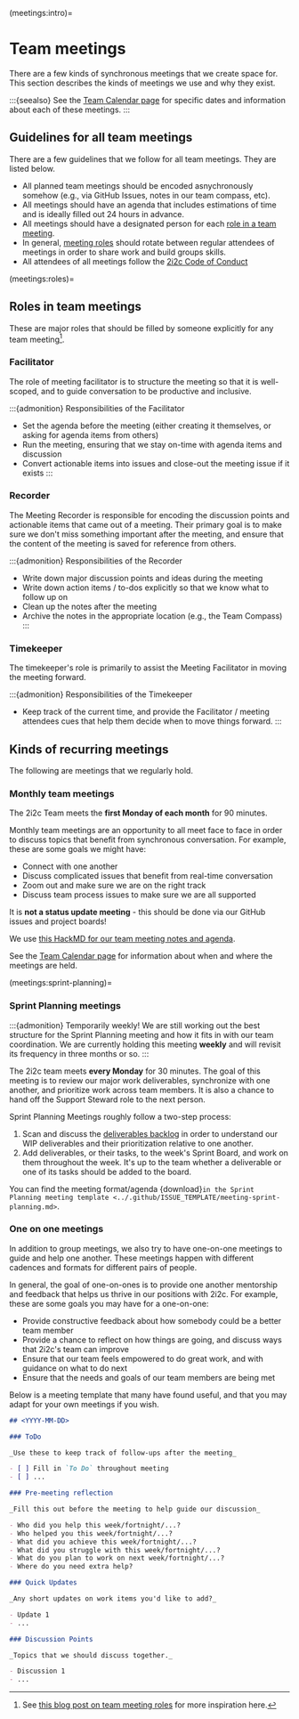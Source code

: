 (meetings:intro)=
# Team meetings

There are a few kinds of synchronous meetings that we create space for.
This section describes the kinds of meetings we use and why they exist.

:::{seealso}
See the [Team Calendar page](team/calendar) for specific dates and information about each of these meetings.
:::

## Guidelines for all team meetings

There are a few guidelines that we follow for all team meetings.
They are listed below.

- All planned team meetings should be encoded asnychronously somehow (e.g., via GitHub Issues, notes in our team compass, etc).
- All meetings should have an agenda that includes estimations of time and is ideally filled out 24 hours in advance.
- All meetings should have a designated person for each [role in a team meeting](meetings:roles).
- In general, [meeting roles](meetings:roles) should rotate between regular attendees of meetings in order to share work and build groups skills.
- All attendees of all meetings follow the [2i2c Code of Conduct](https://team-compass.2i2c.org/en/latest/code-of-conduct/index.html)

(meetings:roles)=
## Roles in team meetings

These are major roles that should be filled by someone explicitly for any team meeting[^1].

[^1]: See [this blog post on team meeting roles](https://cfe.unc.edu/facilitator-recorder-and-timekeeper-roles/) for more inspiration here.

### Facilitator

The role of meeting facilitator is to structure the meeting so that it is well-scoped, and to guide conversation to be productive and inclusive.

:::{admonition} Responsibilities of the Facilitator
- Set the agenda before the meeting (either creating it themselves, or asking for agenda items from others)
- Run the meeting, ensuring that we stay on-time with agenda items and discussion
- Convert actionable items into issues and close-out the meeting issue if it exists
:::

### Recorder

The Meeting Recorder is responsible for encoding the discussion points and actionable items that came out of a meeting.
Their primary goal is to make sure we don't miss something important after the meeting, and ensure that the content of the meeting is saved for reference from others.

:::{admonition} Responsibilities of the Recorder
- Write down major discussion points and ideas during the meeting
- Write down action items / to-dos explicitly so that we know what to follow up on
- Clean up the notes after the meeting
- Archive the notes in the appropriate location (e.g., the Team Compass)
:::

### Timekeeper

The timekeeper's role is primarily to assist the Meeting Facilitator in moving the meeting forward.

:::{admonition} Responsibilities of the Timekeeper
- Keep track of the current time, and provide the Facilitator / meeting attendees cues that help them decide when to move things forward.
:::

## Kinds of recurring meetings

The following are meetings that we regularly hold.

### Monthly team meetings

The 2i2c Team meets the **first Monday of each month** for 90 minutes.

Monthly team meetings are an opportunity to all meet face to face in order to discuss topics that benefit from synchronous conversation.
For example, these are some goals we might have:

- Connect with one another
- Discuss complicated issues that benefit from real-time conversation
- Zoom out and make sure we are on the right track
- Discuss team process issues to make sure we are all supported

It is **not a status update meeting** - this should be done via our GitHub issues and project boards!

We use [this HackMD for our team meeting notes and agenda](https://hackmd.io/Y5SBMxV7R6CMqzeTXgm5kA).

See the [Team Calendar page](team/calendar) for information about when and where the meetings are held.

(meetings:sprint-planning)=
### Sprint Planning meetings

:::{admonition} Temporarily weekly!
We are still working out the best structure for the Sprint Planning meeting and how it fits in with our team coordination.
We are currently holding this meeting **weekly** and will revisit its frequency in three months or so.
:::

The 2i2c team meets **every Monday** for 30 minutes.
The goal of this meeting is to review our major work deliverables, synchronize with one another, and prioritize work across team members.
It is also a chance to hand off the Support Steward role to the next person.

Sprint Planning Meetings roughly follow a two-step process:

1. Scan and discuss the [deliverables backlog](coordination:deliverables-backlog) in order to understand our WIP deliverables and their prioritization relative to one another.
2. Add deliverables, or their tasks, to the week's Sprint Board, and work on them throughout the week.
   It's up to the team whether a deliverable or one of its tasks should be added to the board.

You can find the meeting format/agenda {download}`in the Sprint Planning meeting template <../.github/ISSUE_TEMPLATE/meeting-sprint-planning.md>`.

### One on one meetings

In addition to group meetings, we also try to have one-on-one meetings to guide and help one another.
These meetings happen with different cadences and formats for different pairs of people.

In general, the goal of one-on-ones is to provide one another mentorship and feedback that helps us thrive in our positions with 2i2c.
For example, these are some goals you may have for a one-on-one:

- Provide constructive feedback about how somebody could be a better team member
- Provide a chance to reflect on how things are going, and discuss ways that 2i2c's team can improve
- Ensure that our team feels empowered to do great work, and with guidance on what to do next
- Ensure that the needs and goals of our team members are being met

Below is a meeting template that many have found useful, and that you may adapt for your own meetings if you wish.

```md
## <YYYY-MM-DD>

### ToDo

_Use these to keep track of follow-ups after the meeting_

- [ ] Fill in `To Do` throughout meeting
- [ ] ...

### Pre-meeting reflection

_Fill this out before the meeting to help guide our discussion_

- Who did you help this week/fortnight/...?
- Who helped you this week/fortnight/...?
- What did you achieve this week/fortnight/...?
- What did you struggle with this week/fortnight/...?
- What do you plan to work on next week/fortnight/...?
- Where do you need extra help?

### Quick Updates

_Any short updates on work items you'd like to add?_

- Update 1
- ...

### Discussion Points

_Topics that we should discuss together._

- Discussion 1
- ...

```

